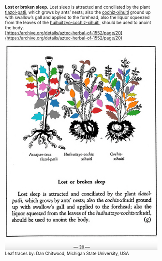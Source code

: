 **Lost or broken sleep.** Lost sleep is attracted and conciliated by the plant [tlazol-patli](Tlazol-patli.md), which grows by ants’ nests; also the [cochiz-xihuitl](Cochiz-xihuitl.md) ground up with swallow’s gall and applied to the forehead; also the liquor squeezed from the leaves of the [huihuitzyo-cochiz-xihuitl](Huihuitzyo-cochiz-xihuitl.md), should be used to anoint the body.  
[https://archive.org/details/aztec-herbal-of-1552/page/20](https://archive.org/details/aztec-herbal-of-1552/page/20)  


![D_p020.png](assets/D_p020.png)  
Leaf traces by: Dan Chitwood, Michigan State University, USA  